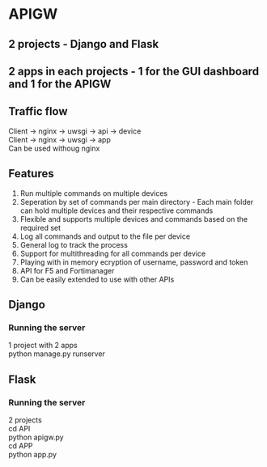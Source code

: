# APIGW

## 2 projects - Django and Flask
## 2 apps in each projects - 1 for the GUI dashboard and 1 for the APIGW

## Traffic flow
Client -> nginx -> uwsgi -> api -> device  
Client -> nginx -> uwsgi -> app  
Can be used withoug nginx  

## Features
1. Run multiple commands on multiple devices
2. Seperation by set of commands per main directory - Each main folder can hold multiple devices and their respective commands
3. Flexible and supports multiple devices and commands based on the required set
4. Log all commands and output to the file per device
5. General log to track the process
6. Support for multithreading for all commands per device
7. Playing with in memory ecryption of username, password and token
8. API for F5 and Fortimanager
9. Can be easily extended to use with other APIs


## Django
### Running the server
1 project with 2 apps  
python manage.py runserver  


## Flask
### Running the server
2 projects  
cd API  
python apigw.py  
cd APP  
python app.py  





